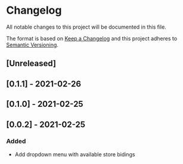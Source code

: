 # Changelog

All notable changes to this project will be documented in this file.

The format is based on [Keep a Changelog](http://keepachangelog.com/en/1.0.0/)
and this project adheres to [Semantic Versioning](http://semver.org/spec/v2.0.0.html).

## [Unreleased]

## [0.1.1] - 2021-02-26

## [0.1.0] - 2021-02-25

## [0.0.2] - 2021-02-25

### Added
- Add dropdown menu with available store bidings
